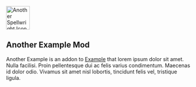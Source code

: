 <img alt="Another Spellwright Icon" src="src/main/resources/assets/spellwright-sub/icon.jpg" width="64">

## Another Example Mod

Another Example is an addon to [Example](../README.md) that lorem ipsum dolor
sit amet. Nulla facilisi. Proin pellentesque dui ac felis varius condimentum.
Maecenas id dolor odio. Vivamus sit amet nisl lobortis, tincidunt felis vel,
tristique ligula.
